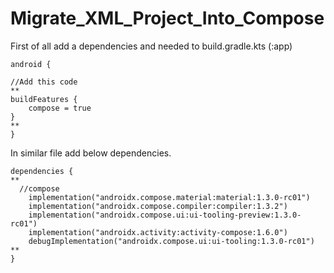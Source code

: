 # Migrate_XML_Project_Into_Compose


First of all add a dependencies and needed to build.gradle.kts (:app)

```
android {

//Add this code
**
buildFeatures {
    compose = true
}
**
}
```


In similar file add below dependencies.
```
dependencies {
**
  //compose
    implementation("androidx.compose.material:material:1.3.0-rc01")
    implementation("androidx.compose.compiler:compiler:1.3.2")
    implementation("androidx.compose.ui:ui-tooling-preview:1.3.0-rc01")
    implementation("androidx.activity:activity-compose:1.6.0")
    debugImplementation("androidx.compose.ui:ui-tooling:1.3.0-rc01")
**
}
```
